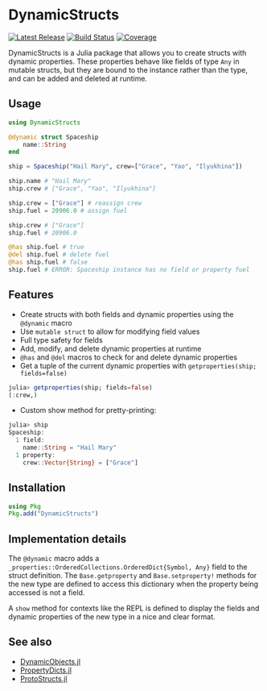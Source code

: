 # DynamicStructs

[![Latest Release](https://img.shields.io/github/release/AntonOresten/DynamicStructs.jl.svg)](https://github.com/AntonOresten/DynamicStructs.jl/releases/latest)
[![Build Status](https://github.com/AntonOresten/DynamicStructs.jl/actions/workflows/CI.yml/badge.svg?branch=main)](https://github.com/AntonOresten/DynamicStructs.jl/actions/workflows/CI.yml?query=branch%3Amain)
[![Coverage](https://codecov.io/gh/AntonOresten/DynamicStructs.jl/branch/main/graph/badge.svg)](https://codecov.io/gh/AntonOresten/DynamicStructs.jl)

DynamicStructs is a Julia package that allows you to create structs with dynamic properties. These properties behave like fields of type `Any` in mutable structs, but they are bound to the instance rather than the type, and can be added and deleted at runtime.

## Usage

```julia
using DynamicStructs

@dynamic struct Spaceship
    name::String
end

ship = Spaceship("Hail Mary", crew=["Grace", "Yao", "Ilyukhina"])

ship.name # "Hail Mary"
ship.crew # ["Grace", "Yao", "Ilyukhina"]

ship.crew = ["Grace"] # reassign crew
ship.fuel = 20906.0 # assign fuel

ship.crew # ["Grace"]
ship.fuel # 20906.0

@has ship.fuel # true
@del ship.fuel # delete fuel
@has ship.fuel # false
ship.fuel # ERROR: Spaceship instance has no field or property fuel

```

## Features

- Create structs with both fields and dynamic properties using the `@dynamic` macro
- Use `mutable struct` to allow for modifying field values
- Full type safety for fields
- Add, modify, and delete dynamic properties at runtime
- `@has` and `@del` macros to check for and delete dynamic properties
- Get a tuple of the current dynamic properties with `getproperties(ship; fields=false)`

```julia
julia> getproperties(ship; fields=false)
(:crew,)
```

- Custom show method for pretty-printing:

```julia
julia> ship
Spaceship:
  1 field:
    name::String = "Hail Mary"
  1 property:
    crew::Vector{String} = ["Grace"]
```

## Installation

```julia
using Pkg
Pkg.add("DynamicStructs")
```

## Implementation details

The `@dynamic` macro adds a `_properties::OrderedCollections.OrderedDict{Symbol, Any}` field to the struct definition. The `Base.getproperty` and `Base.setproperty!` methods for the new type are defined to access this dictionary when the property being accessed is not a field.

A `show` method for contexts like the REPL is defined to display the fields and dynamic properties of the new type in a nice and clear format.

## See also

- [DynamicObjects.jl](https://github.com/nsiccha/DynamicObjects.jl)
- [PropertyDicts.jl](https://github.com/JuliaCollections/PropertyDicts.jl)
- [ProtoStructs.jl](https://github.com/BeastyBlacksmith/ProtoStructs.jl)
